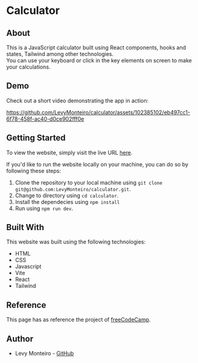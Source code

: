 # Calculator

## About

This is a JavaScript calculator built using React components, hooks and states, Tailwind among other technologies. 
<br />
You can use your keyboard or click in the key elements on screen to make your calculations.

## Demo

Check out a short video demonstrating the app in action:

https://github.com/LevyMonteiro/calculator/assets/102385102/eb497cc1-6f78-458f-ac40-d0ce902fff0e

## Getting Started

To view the website, simply visit the live URL <a href="https://calculator-levymonteiro.vercel.app/" target="_blank">here</a>.

If you'd like to run the website locally on your machine, you can do so by following these steps:

<ol>
<li>Clone the repository to your local machine using <code>git clone git@github.com:LevyMonteiro/calculator.git</code>.</li>
<li>Change to directory using <code>cd calculator</code>.</li>
<li>Install the dependecies using <code>npm install</code></li>
<li>Run using <code>npm run dev</code>.</li>
</ol>

## Built With

This website was built using the following technologies:

<ul>
<li>HTML</li>
<li>CSS</li>
<li>Javascript</li>
<li>Vite</li>
<li>React</li>
<li>Tailwind</li>
</ul>

## Reference

This page has as reference the project of <a href="https://www.freecodecamp.org/learn" target="_blank">freeCodeCamp</a>.

## Author

<ul>
<li>Levy Monteiro - <a href="https://github.com/LevyMonteiro" target="_blank">GitHub</a></li>
</ul>
